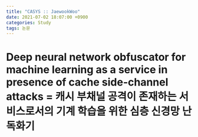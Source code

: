 ```yaml
---
title: "CASYS :: JaewookWoo"
date: 2021-07-02 18:07:00 +0900
categories: Study
tags: 논문
---
```


# Deep neural network obfuscator for machine learning as a service in presence of cache side-channel attacks = 캐시 부채널 공격이 존재하는 서비스로서의 기계 학습을 위한 심층 신경망 난독화기


